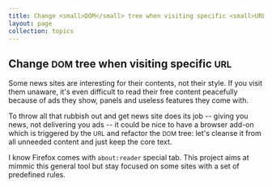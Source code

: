 ```yaml
---
title: Change <small>DOM</small> tree when visiting specific <small>URL</small>
layout: page
collection: topics
---
```


## Change <small>DOM</small> tree when visiting specific <small>URL</small>

Some news sites are interesting for their contents, not their style. If you visit them unaware, it's even difficult to read their free content peacefully because of ads they show, panels and useless features they come with.

To throw all that rubbish out and get news site does its job -- giving you news, not delivering you ads -- it could be nice to have a browser add-on which is triggered by the <small>URL</small> and refactor the <small>DOM</small> tree: let's cleanse it from all unneeded content and just keep the core text.

I know Firefox comes with `about:reader` special tab. This project aims at mimmic this general tool but stay focused on some sites with a set of predefined rules.

